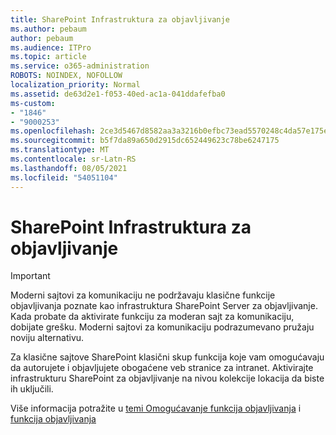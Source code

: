 ```yaml
---
title: SharePoint Infrastruktura za objavljivanje
ms.author: pebaum
author: pebaum
ms.audience: ITPro
ms.topic: article
ms.service: o365-administration
ROBOTS: NOINDEX, NOFOLLOW
localization_priority: Normal
ms.assetid: de63d2e1-f053-40ed-ac1a-041ddafefba0
ms-custom:
- "1846"
- "9000253"
ms.openlocfilehash: 2ce3d5467d8582aa3a3216b0efbc73ead5570248c4da57e175e0d4decc326f1c
ms.sourcegitcommit: b5f7da89a650d2915dc652449623c78be6247175
ms.translationtype: MT
ms.contentlocale: sr-Latn-RS
ms.lasthandoff: 08/05/2021
ms.locfileid: "54051104"
---
```

# <a name="sharepoint-publishing-infrastructure"></a>SharePoint Infrastruktura za objavljivanje

> [!IMPORTANT]
> Moderni sajtovi za komunikaciju ne podržavaju klasične funkcije objavljivanja poznate kao infrastruktura SharePoint Server za objavljivanje. Kada probate da aktivirate funkciju za moderan sajt za komunikaciju, dobijate grešku. Moderni sajtovi za komunikaciju podrazumevano pružaju noviju alternativu.

Za klasične sajtove SharePoint klasični skup funkcija koje vam omogućavaju da autorujete i objavljujete obogaćene veb stranice za intranet. Aktivirajte infrastrukturu SharePoint za objavljivanje na nivou kolekcije lokacija da biste ih uključili.

Više informacija potražite u [temi Omogućavanje funkcija objavljivanja](https://support.office.com/article/Enable-publishing-features-479677A6-8B33-4AC7-907D-071C1C7E4518) i [funkcija objavljivanja](https://support.office.com/article/Features-enabled-in-a-SharePoint-Online-publishing-site-3AB3810C-3C2C-4361-9D0E-0CBE666EA0B0?wt.mc_id=O365_Portal_MMaven#__toc336865553)
